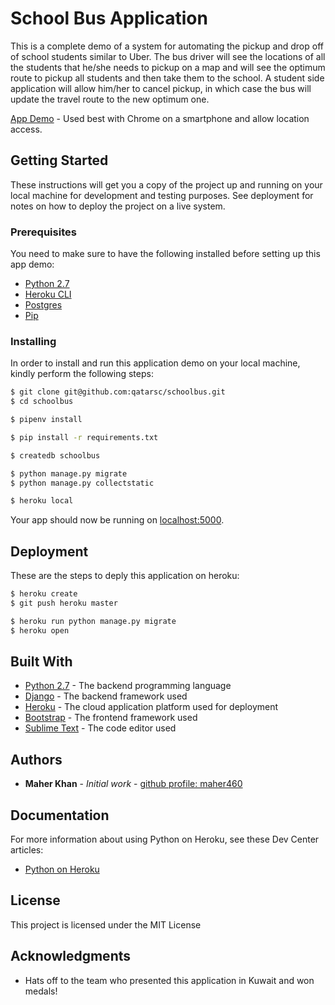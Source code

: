# School Bus Application

This is a complete demo of a system for automating the pickup and drop off of school students similar to Uber. The bus driver will see the locations of all the students that he/she needs to pickup on a map and will see the optimum route to pickup all students and then take them to the school. A student side application will allow him/her to cancel pickup, in which case the bus will update the travel route to the new optimum one.

[App Demo](https://sleepy-everglades-39783.herokuapp.com/) - Used best with Chrome on a smartphone and allow location access.

## Getting Started

These instructions will get you a copy of the project up and running on your local machine for development and testing purposes. See deployment for notes on how to deploy the project on a live system.

### Prerequisites

You need to make sure to have the following installed before setting up this app demo:

* [Python 2.7](http://install.python-guide.org)
* [Heroku CLI](https://devcenter.heroku.com/articles/heroku-cli)
* [Postgres](https://devcenter.heroku.com/articles/heroku-postgresql#local-setup)
* [Pip](https://pip.pypa.io/en/stable/installing/)

### Installing

In order to install and run this application demo on your local machine, kindly perform the following steps:

```sh
$ git clone git@github.com:qatarsc/schoolbus.git
$ cd schoolbus

$ pipenv install

$ pip install -r requirements.txt

$ createdb schoolbus

$ python manage.py migrate
$ python manage.py collectstatic

$ heroku local
```

Your app should now be running on [localhost:5000](http://localhost:5000/).

## Deployment

These are the steps to deply this application on heroku:

```sh
$ heroku create
$ git push heroku master

$ heroku run python manage.py migrate
$ heroku open
```

## Built With

* [Python 2.7](https://www.python.org/download/releases/2.7/) - The backend programming language
* [Django](https://www.djangoproject.com/) - The backend framework used
* [Heroku](https://www.heroku.com/) - The cloud application platform used for deployment
* [Bootstrap](https://getbootstrap.com/) - The frontend framework used
* [Sublime Text](https://www.sublimetext.com/) - The code editor used

## Authors

* **Maher Khan** - *Initial work* - [github profile: maher460](https://github.com/maher460)

## Documentation

For more information about using Python on Heroku, see these Dev Center articles:

- [Python on Heroku](https://devcenter.heroku.com/categories/python)

## License

This project is licensed under the MIT License

## Acknowledgments

* Hats off to the team who presented this application in Kuwait and won medals!
